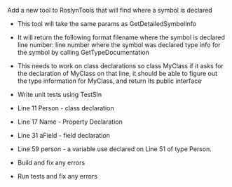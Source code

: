 Add a new tool to RoslynTools that will find where a symbol is declared
- This tool will take the same params as GetDetailedSymbolInfo
- It will return the following format
filename where the symbol is declared
line number: line number where the symbol was declared
type info for the symbol by calling GetTypeDocumentation

- This needs to work on class declarations so
class MyClass
if it asks for the declaration of MyClass on that line, it should be able to figure out the type information for MyClass, and return its public interface

- Write unit tests using TestSln
 - Line 11 Person - class declaration
 - Line 17 Name - Property Declaration
 - Line 31 aField - field declaration
 - Line 59 person - a variable use declared on Line 51 of type Person.
 
 - Build and fix any errors
 - Run tests and fix any errors